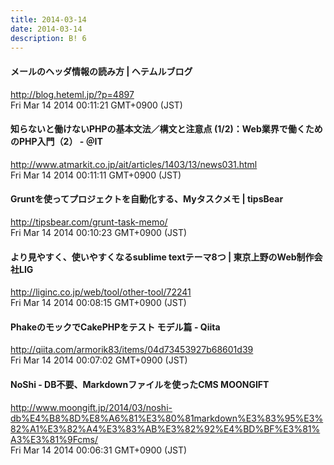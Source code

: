 ```yaml
---
title: 2014-03-14
date: 2014-03-14
description: B! 6
---
```


#### メールのヘッダ情報の読み方 | ヘテムルブログ
http://blog.heteml.jp/?p=4897<br>
Fri Mar 14 2014 00:11:21 GMT+0900 (JST)<br>


####  知らないと働けないPHPの基本文法／構文と注意点 (1/2)：Web業界で働くためのPHP入門（2） - ＠IT
http://www.atmarkit.co.jp/ait/articles/1403/13/news031.html<br>
Fri Mar 14 2014 00:11:11 GMT+0900 (JST)<br>


#### Gruntを使ってプロジェクトを自動化する、Myタスクメモ | tipsBear
http://tipsbear.com/grunt-task-memo/<br>
Fri Mar 14 2014 00:10:23 GMT+0900 (JST)<br>


#### より見やすく、使いやすくなるsublime textテーマ8つ | 東京上野のWeb制作会社LIG
http://liginc.co.jp/web/tool/other-tool/72241<br>
Fri Mar 14 2014 00:08:15 GMT+0900 (JST)<br>


#### PhakeのモックでCakePHPをテスト モデル篇 - Qiita
http://qiita.com/armorik83/items/04d73453927b68601d39<br>
Fri Mar 14 2014 00:07:02 GMT+0900 (JST)<br>


#### NoShi - DB不要、Markdownファイルを使ったCMS MOONGIFT
http://www.moongift.jp/2014/03/noshi-db%E4%B8%8D%E8%A6%81%E3%80%81markdown%E3%83%95%E3%82%A1%E3%82%A4%E3%83%AB%E3%82%92%E4%BD%BF%E3%81%A3%E3%81%9Fcms/<br>
Fri Mar 14 2014 00:06:31 GMT+0900 (JST)<br>


